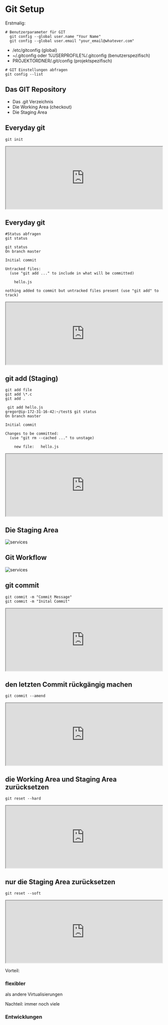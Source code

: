 # Git Setup

Erstmalig:

<pre><code class="bash"># Benutzerparameter für GIT
  git config --global user.name "Your Name"
  git config --global user.email "your_email@whatever.com"
</code></pre>

* /etc/gitconfig (global) <!-- .element class="fragment" -->
* ~/.gitconfig oder %USERPROFILE%/.gitconfig (benutzerspezifisch) <!-- .element class="fragment" -->
* PROJEKTORDNER/.git/config (projektspezifisch) <!-- .element class="fragment" -->

<pre><code class="bash"># GIT Einstellungen abfragen
git config --list
</code></pre>


## Das GIT Repository

* Das .git Verzeichnis <!-- .element class="fragment" -->
* Die Working Area (checkout) <!-- .element class="fragment" -->
* Die Staging Area <!-- .element class="fragment" -->


## Everyday git

<pre><code class="bash">git init
</code></pre>

<iframe src="http://13.228.103.199:4200" style="
    background-color: white;
    height: 200px;
    width: 100%
"></iframe>


## Everyday git

<pre><code class="bash">#Status abfragen
git status
</code></pre>

<pre><code class="bash lp">git status
On branch master

Initial commit

Untracked files:
  (use "git add <file>..." to include in what will be committed)

	hello.js

nothing added to commit but untracked files present (use "git add" to track)
</code></pre>

<iframe src="http://13.228.103.199:4200" style="
    background-color: white;
    height: 200px;
    width: 100%
"></iframe>


## git add (Staging)

<pre><code class="bash">git add file
git add \*.c
git add .
</code></pre>

<pre><code class="bash lp"> git add hello.js
gregor@ip-172-31-16-42:~/test$ git status
On branch master

Initial commit

Changes to be committed:
  (use "git rm --cached <file>..." to unstage)

	new file:   hello.js
</code></pre>

<iframe src="http://13.228.103.199:4200" style="
    background-color: white;
    height: 200px;
    width: 100%
"></iframe>


## Die Staging Area

![services](images/areas.png)


## Git Workflow

![services](images/lifecycle.png)


## git commit

<pre><code class="bash">git commit -m "Commit Message"
git commit -m "Inital Commit"
</code></pre>

<iframe src="http://13.228.103.199:4200" style="
    background-color: white;
    height: 200px;
    width: 100%
"></iframe>


## den letzten Commit rückgängig machen

<pre><code class="bash">git commit --amend
</code></pre>

<iframe src="http://13.228.103.199:4200" style="
    background-color: white;
    height: 200px;
    width: 100%
"></iframe>


## die Working Area und Staging Area zurücksetzen

<pre><code class="bash">git reset --hard
</code></pre>

<iframe src="http://13.228.103.199:4200" style="
    background-color: white;
    height: 200px;
    width: 100%
"></iframe>


## nur die Staging Area zurücksetzen

<pre><code class="bash">git reset --soft
</code></pre>

<iframe src="http://13.228.103.199:4200" style="
    background-color: white;
    height: 200px;
    width: 100%
"></iframe>


Vorteil:
### flexibler
als andere Virtualisierungen


Nachteil:
immer noch viele
### Entwicklungen
